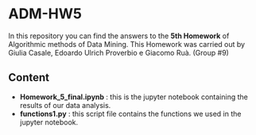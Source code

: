 # ADM-HW5

In this repository you can find the answers to the **5th Homework** of Algorithmic methods of Data Mining. 
This Homework was carried out by Giulia Casale, Edoardo Ulrich Proverbio e Giacomo Ruà. (Group #9)  

## Content 

* **Homework_5_final.ipynb** : this is the jupyter notebook containing the results of our data analysis.
* **functions1.py** : this script file contains the functions we used in the jupyter notebook.  
